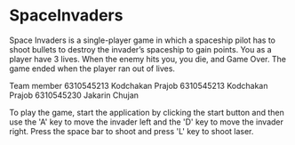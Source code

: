 # SpaceInvaders
Space Invaders is a single-player game in which a spaceship pilot has to shoot bullets to destroy the invader’s spaceship to gain points. You as a player have 3 lives. When the enemy hits you, you die, and Game Over. The game ended when the player ran out of lives.


Team member
6310545213 Kodchakan Prajob
6310545213 Kodchakan Prajob
6310545230 Jakarin Chujan

To play the game, start the application by clicking the start button and then use the 'A' key to move the invader left and the 'D' key to move the invader right. Press the space bar to shoot and press 'L' key to shoot laser. 
